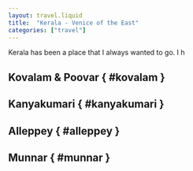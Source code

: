 ```yaml
---
layout: travel.liquid
title:  "Kerala - Venice of the East"
categories: ["travel"]
---
```


Kerala has been a place that I always wanted to go. I h



## Kovalam & Poovar { #kovalam }

## Kanyakumari { #kanyakumari }

## Alleppey { #alleppey }

## Munnar { #munnar }
